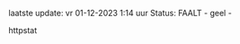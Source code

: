laatste update: 
vr 01-12-2023  1:14   uur 
Status: FAALT - geel - 
<div class="service Y">httpstat</div>